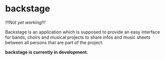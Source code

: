 # backstage

*!!!Not yet working!!!*

Backstage is an application which is supposed to provide an easy interface for bands, choirs and musical projects to share infos and music sheets between all persons that are part of the project.  

**backstage is currently in development.**
